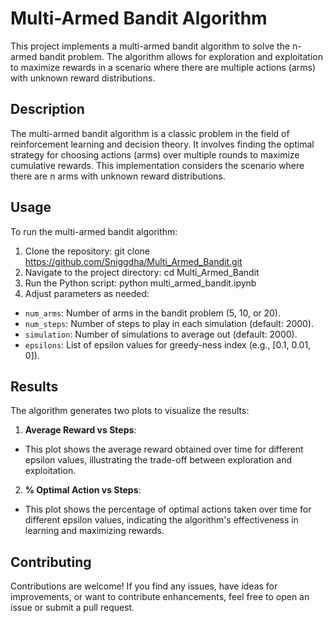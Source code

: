 # Multi-Armed Bandit Algorithm
This project implements a multi-armed bandit algorithm to solve the n-armed bandit problem.
The algorithm allows for exploration and exploitation to maximize rewards in a scenario where there are multiple actions (arms) with unknown reward distributions.

## Description
The multi-armed bandit algorithm is a classic problem in the field of reinforcement learning and decision theory.
It involves finding the optimal strategy for choosing actions (arms) over multiple rounds to maximize cumulative rewards.
This implementation considers the scenario where there are n arms with unknown reward distributions.

## Usage
To run the multi-armed bandit algorithm:
1. Clone the repository: git clone https://github.com/Sniggdha/Multi_Armed_Bandit.git
2. Navigate to the project directory: cd Multi_Armed_Bandit
3. Run the Python script: python multi_armed_bandit.ipynb
4. Adjust parameters as needed:
- `num_arms`: Number of arms in the bandit problem (5, 10, or 20).
- `num_steps`: Number of steps to play in each simulation (default: 2000).
- `simulation`: Number of simulations to average out (default: 2000).
- `epsilons`: List of epsilon values for greedy-ness index (e.g., [0.1, 0.01, 0]).

## Results
The algorithm generates two plots to visualize the results:
1. **Average Reward vs Steps**:
- This plot shows the average reward obtained over time for different epsilon values, illustrating the trade-off between exploration and exploitation.

2. **% Optimal Action vs Steps**:
- This plot shows the percentage of optimal actions taken over time for different epsilon values, indicating the algorithm's effectiveness in learning and maximizing rewards.

## Contributing
Contributions are welcome!
If you find any issues, have ideas for improvements, or want to contribute enhancements, feel free to open an issue or submit a pull request.



